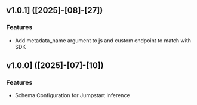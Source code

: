 ## v1.0.1] ([2025]-[08]-[27])

### Features

* Add metadata_name argument to js and custom endpoint to match with SDK

## v1.0.0] ([2025]-[07]-[10])

### Features

 * Schema Configuration for Jumpstart Inference

